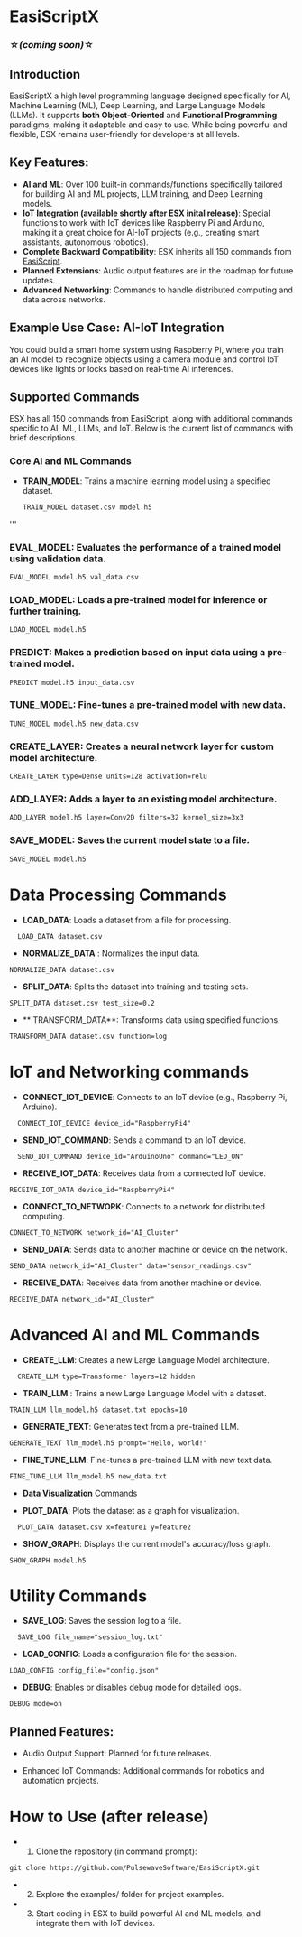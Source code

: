 # EasiScriptX 
### ☆_(coming soon)_☆

## Introduction

EasiScriptX  a high level programming language designed specifically for AI, Machine Learning (ML), Deep Learning, and Large Language Models (LLMs). It supports **both Object-Oriented** and **Functional Programming** paradigms, making it adaptable and easy to use. While being powerful and flexible, ESX remains user-friendly for developers at all levels.

## Key Features:
- **AI and ML**: Over 100 built-in commands/functions specifically tailored for building AI and ML projects, LLM training, and Deep Learning models.
- **IoT Integration (available shortly after ESX inital release)**: Special functions to work with IoT devices like Raspberry Pi and Arduino, making it a great choice for AI-IoT projects (e.g., creating smart assistants, autonomous robotics).
- **Complete Backward Compatibility**: ESX inherits all 150 commands from [EasiScript](https://github.com/PulewaveSoftware/EasiScript).
- **Planned Extensions**: Audio output features are in the roadmap for future updates.
- **Advanced Networking**: Commands to handle distributed computing and data across networks.

## Example Use Case: AI-IoT Integration
You could build a smart home system using Raspberry Pi, where you train an AI model to recognize objects using a camera module and control IoT devices like lights or locks based on real-time AI inferences.

## Supported Commands
ESX has all 150 commands from EasiScript, along with additional commands specific to AI, ML, LLMs, and IoT. Below is the current list of commands with brief descriptions.

### Core AI and ML Commands

- **TRAIN_MODEL**: Trains a machine learning model using a specified dataset.
  ```
  TRAIN_MODEL dataset.csv model.h5
 '''
### EVAL_MODEL: Evaluates the performance of a trained model using validation data.

```
EVAL_MODEL model.h5 val_data.csv
```
### LOAD_MODEL: Loads a pre-trained model for inference or further training.

```
LOAD_MODEL model.h5
```

### PREDICT: Makes a prediction based on input data using a pre-trained model.
```
PREDICT model.h5 input_data.csv
```
### TUNE_MODEL: Fine-tunes a pre-trained model with new data.
```
TUNE_MODEL model.h5 new_data.csv
```
### CREATE_LAYER: Creates a neural network layer for custom model architecture.
```
CREATE_LAYER type=Dense units=128 activation=relu
```
### ADD_LAYER: Adds a layer to an existing model architecture.
```
ADD_LAYER model.h5 layer=Conv2D filters=32 kernel_size=3x3
```
### SAVE_MODEL: Saves the current model state to a file.
```
SAVE_MODEL model.h5
```

# Data Processing Commands

- **LOAD_DATA**: Loads a dataset from a file for processing.
```
  LOAD_DATA dataset.csv
```
- **NORMALIZE_DATA** : Normalizes the input data.
```
NORMALIZE_DATA dataset.csv
```
- **SPLIT_DATA**: Splits the dataset into training and testing sets.
```
SPLIT_DATA dataset.csv test_size=0.2
```
- ** TRANSFORM_DATA**: Transforms data using specified functions.
```
TRANSFORM_DATA dataset.csv function=log
```

# IoT and Networking commands
- **CONNECT_IOT_DEVICE**: Connects to an IoT device (e.g., Raspberry Pi, Arduino).
```
  CONNECT_IOT_DEVICE device_id="RaspberryPi4"
```
- **SEND_IOT_COMMAND**: Sends a command to an IoT device.
```
  SEND_IOT_COMMAND device_id="ArduinoUno" command="LED_ON"
```
- **RECEIVE_IOT_DATA**: Receives data from a connected IoT device.
```
RECEIVE_IOT_DATA device_id="RaspberryPi4"
```
- **CONNECT_TO_NETWORK**: Connects to a network for distributed computing.
```
CONNECT_TO_NETWORK network_id="AI_Cluster"
```
- **SEND_DATA**: Sends data to another machine or device on the network.
```
SEND_DATA network_id="AI_Cluster" data="sensor_readings.csv"
```
- **RECEIVE_DATA**: Receives data from another machine or device.
```
RECEIVE_DATA network_id="AI_Cluster"
```
 # Advanced AI and ML Commands

- **CREATE_LLM**: Creates a new Large Language Model architecture.
```
  CREATE_LLM type=Transformer layers=12 hidden
```
- **TRAIN_LLM** : Trains a new Large Language Model with a dataset.
```
TRAIN_LLM llm_model.h5 dataset.txt epochs=10
```
- **GENERATE_TEXT**: Generates text from a pre-trained LLM.
```
GENERATE_TEXT llm_model.h5 prompt="Hello, world!"
```
- **FINE_TUNE_LLM**: Fine-tunes a pre-trained LLM with new text data.
```
FINE_TUNE_LLM llm_model.h5 new_data.txt
```

- **Data Visualization** Commands

- **PLOT_DATA**: Plots the dataset as a graph for visualization.
```
  PLOT_DATA dataset.csv x=feature1 y=feature2
```
- **SHOW_GRAPH**: Displays the current model's accuracy/loss graph.
```
SHOW_GRAPH model.h5
```

 # Utility Commands

- **SAVE_LOG**: Saves the session log to a file.
```
  SAVE_LOG file_name="session_log.txt"
```

- **LOAD_CONFIG**: Loads a configuration file for the session.
```
LOAD_CONFIG config_file="config.json"
```
- **DEBUG**: Enables or disables debug mode for detailed logs.
```
DEBUG mode=on
```
## Planned Features:

- Audio Output Support: Planned for future releases.

- Enhanced IoT Commands: Additional commands for robotics and automation projects.

 # How to Use (after release)

- 1. Clone the repository (in command prompt):
```
git clone https://github.com/PulsewaveSoftware/EasiScriptX.git
```

- 2. Explore the examples/ folder for project examples.


- 3. Start coding in ESX to build powerful AI and ML models, and integrate them with IoT devices.
